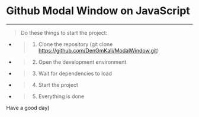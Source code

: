 # Github Modal Window on JavaScript
***
> Do these things to start the project:
>
- >1. Clone the repository (git clone https://github.com/DenOmKali/ModalWindow.git)
- >2. Open the development environment
- >3. Wait for dependencies to load
- >4. Start the project
- >5. Everything is done

Have a good day)